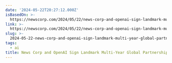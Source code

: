 ```yaml
---
date: '2024-05-22T20:27:12.000Z'
isBasedOn: >-
  https://newscorp.com/2024/05/22/news-corp-and-openai-sign-landmark-multi-year-global-partnership/
link: >-
  https://newscorp.com/2024/05/22/news-corp-and-openai-sign-landmark-multi-year-global-partnership/
slug: >-
  2024-05-22-news-corp-and-openai-sign-landmark-multi-year-global-partnership-news-cor
tags:
  - ai
title: News Corp and OpenAI Sign Landmark Multi-Year Global Partnership - News Cor
---
```

 
